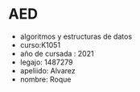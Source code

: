 # AED
- algoritmos y estructuras de datos
- curso:K1051
- año de cursada :  2021
- legajo: 1487279
- apeliido: Alvarez
- nombre: Roque
